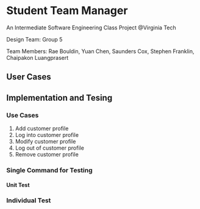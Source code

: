 # Student Team Manager
An Intermediate Software Engineering  Class Project @Virginia Tech

Design Team: 	Group 5

Team Members: 	Rae Bouldin, Yuan Chen, Saunders Cox, Stephen Franklin, 
Chaipakon Luangprasert
## User Cases

## Implementation and Tesing

### Use Cases

1. Add customer profile
2. Log into customer profile
3. Modify customer profile
4. Log out of customer profile
5. Remove customer profile


### Single Command for Testing
#### Unit Test
### Individual Test

